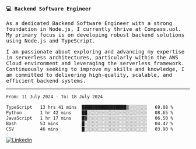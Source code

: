 
<samp>
  
#### 💻 Backend Software Engineer

As a dedicated Backend Software Engineer with a strong foundation in Node.js, I currently thrive at Compass.uol. My primary focus is on developing robust backend solutions using Node.js and TypeScript.

I am passionate about exploring and advancing my expertise in serverless architectures, particularly within the AWS Cloud environment and leveraging the serverless framework. Continuously seeking to improve my skills and knowledge, I am committed to delivering high-quality, scalable, and efficient backend systems.

---

<!--START_SECTION:waka-->

```txt
From: 11 July 2024 - To: 18 July 2024

TypeScript   13 hrs 41 mins  █████████████████▒░░░░░░░   69.08 %
Python       1 hr 42 mins    ██░░░░░░░░░░░░░░░░░░░░░░░   08.65 %
JavaScript   1 hr 17 mins    █▓░░░░░░░░░░░░░░░░░░░░░░░   06.50 %
Bash         53 mins         █░░░░░░░░░░░░░░░░░░░░░░░░   04.47 %
CSV          46 mins         █░░░░░░░░░░░░░░░░░░░░░░░░   03.90 %
```

<!--END_SECTION:waka-->
  
</samp>

[![Linkedin](https://img.shields.io/badge/-Mateus%20Garcia-c080ff?style=flat-square&logo=Linkedin&logoColor=white&link=https://www.linkedin.com/in/mpgxc)](https://www.linkedin.com/in/mateusogarcia) 
